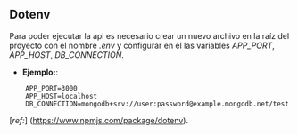 ## Dotenv
Para poder ejecutar la api es necesario crear un nuevo archivo en la raíz del proyecto con el nombre _.env_ y configurar en el las variables *APP_PORT*, *APP_HOST*, *DB_CONNECTION*.

* **Ejemplo:**: 

```
    APP_PORT=3000
    APP_HOST=localhost
    DB_CONNECTION=mongodb+srv://user:password@example.mongodb.net/test
```

[*ref:*] (https://www.npmjs.com/package/dotenv).